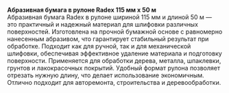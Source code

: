 **Абразивная бумага в рулоне Radex 115 мм х 50 м**  
Абразивная бумага Radex в рулоне шириной 115 мм и длиной 50 м — это практичный и надежный материал для шлифовки различных поверхностей. Изготовлена на прочной бумажной основе с равномерно нанесенным абразивом, что гарантирует стабильный результат при обработке. Подходит как для ручной, так и для механической шлифовки, обеспечивая эффективное удаление материала и подготовку поверхности. Применяется для обработки дерева, металла, шпаклевки, грунтов и лакокрасочных покрытий. Удобный формат рулона позволяет отрезать нужную длину, что делает использование экономичным. Отлично подходит для авторемонта, строительства и деревообработки.


